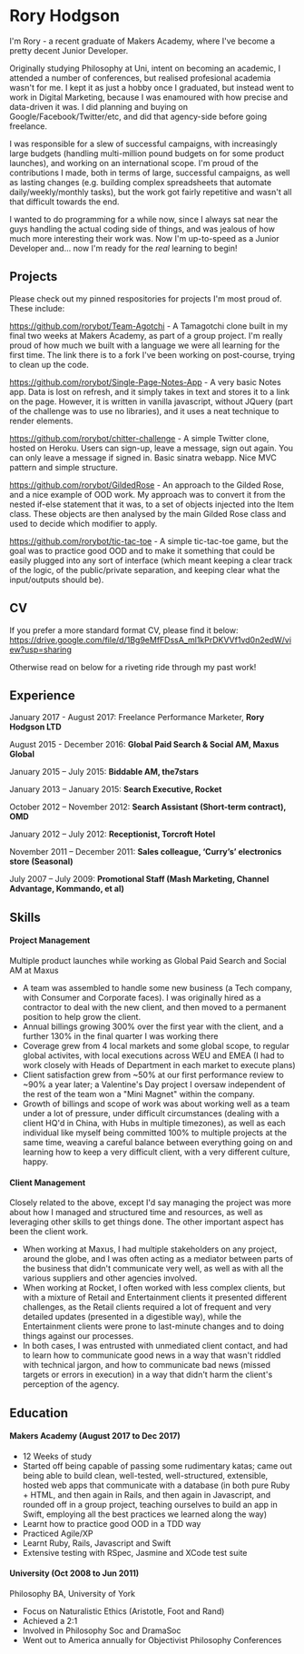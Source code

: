 # Rory Hodgson

I'm Rory - a recent graduate of Makers Academy, where I've become a pretty decent Junior Developer.

Originally studying Philosophy at Uni, intent on becoming an academic, I attended a number of conferences, but realised profesional academia wasn't for me. I kept it as just a hobby once I graduated, but instead went to work in Digital Marketing, because I was enamoured with how precise and data-driven it was. I did planning and buying on Google/Facebook/Twitter/etc, and did that agency-side before going freelance.

I was responsible for a slew of successful campaigns, with increasingly large budgets (handling multi-million pound budgets on for some product launches), and working on an international scope. I'm proud of the contributions I made, both in terms of large, successful campaigns, as well as lasting changes (e.g. building complex spreadsheets that automate daily/weekly/monthly tasks), but the work got fairly repetitive and wasn't all that difficult towards the end. 

I wanted to do programming for a while now, since I always sat near the guys handling the actual coding side of things, and was jealous of how much more interesting their work was. Now I'm up-to-speed as a Junior Developer and... now I'm ready for the *real* learning to begin!

## Projects

Please check out my pinned respositories for projects I'm most proud of. These include:

https://github.com/rorybot/Team-Agotchi - A Tamagotchi clone built in my final two weeks at Makers Academy, as part of a group project. I'm really proud of how much we built with a language we were all learning for the first time. The link there is to a fork I've been working on post-course, trying to clean up the code.

https://github.com/rorybot/Single-Page-Notes-App - A very basic Notes app. Data is lost on refresh, and it simply takes in text and stores it to a link on the page. However, it is written in vanilla javascript, without JQuery (part of the challenge was to use no libraries), and it uses a neat technique to render elements.

https://github.com/rorybot/chitter-challenge - A simple Twitter clone, hosted on Heroku. Users can sign-up, leave a message, sign out again. You can only leave a message if signed in. Basic sinatra webapp. Nice MVC pattern and simple structure.

https://github.com/rorybot/GildedRose - An approach to the Gilded Rose, and a nice example of OOD work. My approach was to convert it from the nested if-else statement that it was, to a set of objects injected into the Item class. These objects are then analysed by the main Gilded Rose class and used to decide which modifier to apply. 

https://github.com/rorybot/tic-tac-toe - A simple tic-tac-toe game, but the goal was to practice good OOD and to make it something that could be easily plugged into any sort of interface (which meant keeping a clear track of the logic, of the public/private separation, and keeping clear what the input/outputs should be).

## CV
If you prefer a more standard format CV, please find it below:
https://drive.google.com/file/d/1Bg9eMfFDssA_ml1kPrDKVVf1vd0n2edW/view?usp=sharing

Otherwise read on below for a riveting ride through my past work!

## Experience

January 2017 - August 2017: Freelance Performance Marketer, **Rory Hodgson LTD**

August 2015 - December 2016: **Global Paid Search & Social AM, Maxus Global**

January 2015 – July 2015: **Biddable AM, the7stars**

January 2013 – January 2015: **Search Executive, Rocket**

October 2012 – November 2012: **Search Assistant (Short-term contract), OMD**

January 2012 – July 2012: **Receptionist, Torcroft Hotel**

November 2011 – December 2011: **Sales colleague, ‘Curry’s’ electronics store (Seasonal)**

July 2007 – July 2009: **Promotional Staff (Mash Marketing, Channel Advantage, Kommando, et al)**

## Skills

#### Project Management

Multiple product launches while working as Global Paid Search and Social AM at Maxus

- A team was assembled to handle some new business (a Tech company, with Consumer and Corporate faces). I was originally hired as a contractor to deal with the new client, and then moved to a permanent position to help grow the client.
- Annual billings growing 300% over the first year with the client, and a further 130% in the final quarter I was working there
- Coverage grew from 4 local markets and some global scope, to regular global activites, with local executions across WEU and EMEA (I had to work closely with Heads of Department in each market to execute plans)
- Client satisfaction grew from ~50% at our first performance review to ~90% a year later; a Valentine's Day project I oversaw independent of the rest of the team won a "Mini Magnet" within the company.
- Growth of billings and scope of work was about working well as a team under a lot of pressure, under difficult circumstances (dealing with a client HQ'd in China, with Hubs in multiple timezones), as well as each individual like myself being committed 100% to multiple projects at the same time, weaving a careful balance between everything going on and learning how to keep a very difficult client, with a very different culture, happy.

#### Client Management

Closely related to the above, except I'd say managing the project was more about how I managed and structured time and resources, as well as leveraging other skills to get things done. The other important aspect has been the client work.

- When working at Maxus, I had multiple stakeholders on any project, around the globe, and I was often acting as a mediator between parts of the business that didn't communicate very well, as well as with all the various suppliers and other agencies involved.
- When working at Rocket, I often worked with less complex clients, but with a mixture of Retail and Entertainment clients it presented different challenges, as the Retail clients required a lot of frequent and very detailed updates (presented in a digestible way), while the Entertainment clients were prone to last-minute changes and to doing things against our processes.
- In both cases, I was entrusted with unmediated client contact, and had to learn how to communicate good news in a way that wasn't riddled with technical jargon, and how to communicate bad news (missed targets or errors in execution) in a way that didn't harm the client's perception of the agency.

## Education

#### Makers Academy (August 2017 to Dec 2017)

- 12 Weeks of study
- Started off being capable of passing some rudimentary katas; came out being able to build clean, well-tested, well-structured, extensible, hosted web apps that communicate with a database (in both pure Ruby + HTML, and then again in Rails, and then again in Javascript, and rounded off in a group project, teaching ourselves to build an app in Swift, employing all the best practices we learned along the way)
- Learnt how to practice good OOD in a TDD way
- Practiced Agile/XP
- Learnt Ruby, Rails, Javascript and Swift
- Extensive testing with RSpec, Jasmine and XCode test suite


#### University (Oct 2008 to Jun 2011)
Philosophy BA, University of York
- Focus on Naturalistic Ethics (Aristotle, Foot and Rand)
- Achieved a 2:1
- Involved in Philosophy Soc and DramaSoc
- Went out to America annually for Objectivist Philosophy Conferences
